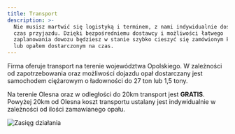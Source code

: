 ```yaml
---
title: Transport
description: >-
  Nie musisz martwić się logistyką i terminem, z nami indywidualnie dostosujesz
  czas przyjazdu. Dzięki bezpośredniemu dostawcy i możliwości łatwego
  zaplanowania dowozu będziesz w stanie szybko cieszyć się zamówionym kruszcem
  lub opałem dostarczonym na czas.
---
```

Firma oferuje transport na terenie województwa Opolskiego. W zależności od zapotrzebowania oraz możliwości dojazdu opał dostarczany jest samochodem ciężarowym o ładowności do 27 ton lub 1,5 tony. 

Na terenie Olesna oraz w odległości do 20km transport jest **GRATIS**. Powyżej 20km od Olesna koszt transportu ustalany jest indywidualnie w zależności od ilości zamawianego opału.

![Zasięg działania](/images/uploads/zasieg.png)
